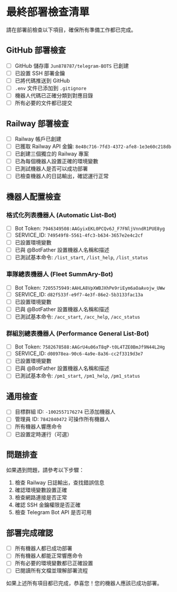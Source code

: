 # 最終部署檢查清單

請在部署前檢查以下項目，確保所有準備工作都已完成。

## GitHub 部署檢查

- [ ] GitHub 儲存庫 `Jun878787/telegram-BOTS` 已創建
- [ ] 已設置 SSH 部署金鑰
- [ ] 已將代碼推送到 GitHub
- [ ] `.env` 文件已添加到 `.gitignore`
- [ ] 機器人代碼已正確分類到對應目錄
- [ ] 所有必要的文件都已提交

## Railway 部署檢查

- [ ] Railway 帳戶已創建
- [ ] 已獲取 Railway API 金鑰: `8e48c716-7fd3-4372-afe8-1e3e60c218db`
- [ ] 已創建三個獨立的 Railway 專案
- [ ] 已為每個機器人設置正確的環境變數
- [ ] 已測試機器人是否可以成功部署
- [ ] 已檢查機器人的日誌輸出，確認運行正常

## 機器人配置檢查

### 格式化列表機器人 (Automatic List-Bot)
- [ ] Bot Token: `7946349508:AAGyixEKL0PCQv6J_F7FNljVnndR1PUE8yg`
- [ ] SERVICE_ID: `749549f8-5561-4fc3-b634-3657e2e4c2cf`
- [ ] 已設置環境變數
- [ ] 已與 @BotFather 設置機器人名稱和描述
- [ ] 已測試基本命令: `/list_start`, `/list_help`, `/list_status`

### 車隊總表機器人 (Fleet SummAry-Bot)
- [ ] Bot Token: `7205575949:AAHLA8VpXWBJXhPe9riEym6aOaAvojw_UWw`
- [ ] SERVICE_ID: `d82f533f-e9f7-4e3f-86e2-5b3133fac13a`
- [ ] 已設置環境變數
- [ ] 已與 @BotFather 設置機器人名稱和描述
- [ ] 已測試基本命令: `/acc_start`, `/acc_help`, `/acc_status`

### 群組別總表機器人 (Performance General List-Bot)
- [ ] Bot Token: `7582678588:AAGrU4u06xT8qP-t0L4TZE0BmJf9N44L2Hg`
- [ ] SERVICE_ID: `d08978ea-90c6-4a9e-8a36-cc2f3319d3e7`
- [ ] 已設置環境變數
- [ ] 已與 @BotFather 設置機器人名稱和描述
- [ ] 已測試基本命令: `/pm1_start`, `/pm1_help`, `/pm1_status`

## 通用檢查

- [ ] 目標群組 ID: `-1002557176274` 已添加機器人
- [ ] 管理員 ID: `7842840472` 可操作所有機器人
- [ ] 所有機器人響應命令
- [ ] 已設置定時運行（可選）

## 問題排查

如果遇到問題，請參考以下步驟：

1. 檢查 Railway 日誌輸出，查找錯誤信息
2. 確認環境變數設置正確
3. 檢查網路連接是否正常
4. 確認 SSH 金鑰權限是否正確
5. 檢查 Telegram Bot API 是否可用

## 部署完成確認

- [ ] 所有機器人都已成功部署
- [ ] 所有機器人都能正常響應命令
- [ ] 所有必要的環境變數都已正確設置
- [ ] 已閱讀所有文檔並理解部署流程

如果上述所有項目都已完成，恭喜您！您的機器人應該已成功部署。 
